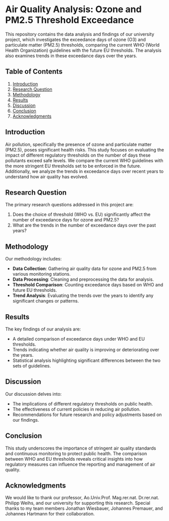 # Air Quality Analysis: Ozone and PM2.5 Threshold Exceedance

This repository contains the data analysis and findings of our university project, which investigates the exceedance days of ozone (O3) and particulate matter (PM2.5) thresholds, comparing the current WHO (World Health Organization) guidelines with the future EU thresholds. The analysis also examines trends in these exceedance days over the years.

## Table of Contents
1. [Introduction](#introduction)
2. [Research Question](#research-question)
3. [Methodology](#methodology)
4. [Results](#results)
5. [Discussion](#discussion)
6. [Conclusion](#conclusion)
7. [Acknowledgments](#acknowledgments)

## Introduction

Air pollution, specifically the presence of ozone and particulate matter (PM2.5), poses significant health risks. This study focuses on evaluating the impact of different regulatory thresholds on the number of days these pollutants exceed safe levels. We compare the current WHO guidelines with the more stringent EU thresholds set to be enforced in the future. Additionally, we analyze the trends in exceedance days over recent years to understand how air quality has evolved.

## Research Question

The primary research questions addressed in this project are:
1. Does the choice of threshold (WHO vs. EU) significantly affect the number of exceedance days for ozone and PM2.5?
2. What are the trends in the number of exceedance days over the past years?

## Methodology

Our methodology includes:
- **Data Collection**: Gathering air quality data for ozone and PM2.5 from various monitoring stations.
- **Data Processing**: Cleaning and preprocessing the data for analysis.
- **Threshold Comparison**: Counting exceedance days based on WHO and future EU thresholds.
- **Trend Analysis**: Evaluating the trends over the years to identify any significant changes or patterns.

## Results

The key findings of our analysis are:
- A detailed comparison of exceedance days under WHO and EU thresholds.
- Trends indicating whether air quality is improving or deteriorating over the years.
- Statistical analysis highlighting significant differences between the two sets of guidelines.

## Discussion

Our discussion delves into:
- The implications of different regulatory thresholds on public health.
- The effectiveness of current policies in reducing air pollution.
- Recommendations for future research and policy adjustments based on our findings.

## Conclusion

This study underscores the importance of stringent air quality standards and continuous monitoring to protect public health. The comparison between WHO and EU thresholds reveals critical insights into how regulatory measures can influence the reporting and management of air quality.

## Acknowledgments

We would like to thank our professor, Ao.Univ.Prof. Mag.rer.nat. Dr.rer.nat. Philipp Weihs, and our university for supporting this research. Special thanks to my team members Jonathan Wiesbauer, Johannes Premauer, and Johannes Hartmann for their collaboration.
